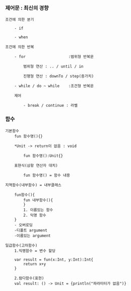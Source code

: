 ### 제어문 : 최신의 경향

    조건에 의한 분기

        - if

        - when

    조건에 의한 반복

        - for                   :범위형 반복문

            범위형 연산 : .. / until / in

            진행형 연산 : downTo / step(증가치)

        - while / do ~ while    :조건형 반복문

        제어

            - break / continue : 라벨

### 함수

    기본함수
        fun 함수명(){}

        *Unit -> return이 없음 : void

            fun 함수명():Unit{}

        표현식(삼항 연산자 대치)

            fun 함수명() = 함수 내용

    지역함수(내부함수) = 내부클래스

        fun함수(){
            fun 내부함수(){
            }
            1. 이름있는 함수
            2. 익명 함수
        }
        - 오버로딩
        -디폴트 argument
        -이름있는 argument

    일급함수(고차함수)
        1.익명함수 = 변수 할당

        var result = fun(x:Int, y:Int):Int{
            return x+y
        }
        
        2.람다함수(표현)
        val result: () -> Unit = {println("파라미터가 없음")}

    
